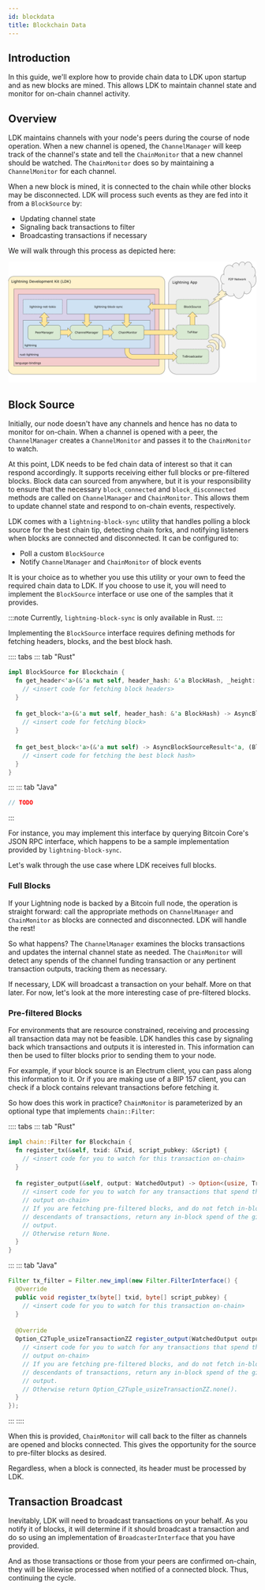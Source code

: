 ```yaml
---
id: blockdata
title: Blockchain Data
---
```


## Introduction

In this guide, we'll explore how to provide chain data to LDK upon startup and
as new blocks are mined. This allows LDK to maintain channel state and monitor
for on-chain channel activity.

## Overview

LDK maintains channels with your node's peers during the course of node
operation. When a new channel is opened, the `ChannelManager` will keep track of
the channel's state and tell the `ChainMonitor` that a new channel should be
watched. The `ChainMonitor` does so by maintaining a `ChannelMonitor` for each
channel.

When a new block is mined, it is connected to the chain while other blocks may
be disconnected. LDK will process such events as they are fed into it from a
`BlockSource` by:

* Updating channel state
* Signaling back transactions to filter
* Broadcasting transactions if necessary

We will walk through this process as depicted here:

![LDK block processing](./assets/ldk-block-processing.svg)

## Block Source

Initially, our node doesn't have any channels and hence has no data to monitor
for on-chain. When a channel is opened with a peer, the `ChannelManager` creates
 a `ChannelMonitor` and passes it to the `ChainMonitor` to watch.

At this point, LDK needs to be fed chain data of interest so that it can respond
accordingly. It supports receiving either full blocks or pre-filtered blocks.
Block data can sourced from anywhere, but it is your responsibility to ensure
that the necessary `block_connected` and `block_disconnected` methods are called
on `ChannelManager` and `ChainMonitor`. This allows them to update channel state
and respond to on-chain events, respectively.

LDK comes with a `lightning-block-sync` utility that handles polling a block
source for the best chain tip, detecting chain forks, and notifying listeners
when blocks are connected and disconnected. It can be configured to:

* Poll a custom `BlockSource`
* Notify `ChannelManager` and `ChainMonitor` of block events

It is your choice as to whether you use this utility or your own to feed the
required chain data to LDK. If you choose to use it, you will need to implement
the `BlockSource` interface or use one of the samples that it provides.

:::note
Currently, `lightning-block-sync`  is only available in Rust.
:::

Implementing the `BlockSource` interface requires defining methods for fetching
headers, blocks, and the best block hash.

:::: tabs
::: tab "Rust"

```rust
impl BlockSource for Blockchain {
  fn get_header<'a>(&'a mut self, header_hash: &'a BlockHash, _height: Option<u32>) -> AsyncBlockSourceResult<'a, BlockHeaderData> {
    // <insert code for fetching block headers>
  }

  fn get_block<'a>(&'a mut self, header_hash: &'a BlockHash) -> AsyncBlockSourceResult<'a, Block> {
    // <insert code for fetching block>
  }

  fn get_best_block<'a>(&'a mut self) -> AsyncBlockSourceResult<'a, (BlockHash, Option<u32>)> {
    // <insert code for fetching the best block hash>
  }
}
```

:::
::: tab "Java"

```java
// TODO
```

:::

For instance, you may implement this interface by querying Bitcoin Core's JSON
RPC interface, which happens to be a sample implementation provided by
`lightning-block-sync`.

Let's walk through the use case where LDK receives full blocks.

### Full Blocks

If your Lightning node is backed by a Bitcoin full node, the operation is
straight forward: call the appropriate methods on `ChannelManager` and
`ChainMonitor` as blocks are connected and disconnected. LDK will handle the
rest!

So what happens? The `ChannelManager` examines the blocks transactions and
updates the internal channel state as needed. The `ChainMonitor` will detect
any spends of the channel funding transaction or any pertinent transaction
outputs, tracking them as necessary.

If necessary, LDK will broadcast a transaction on your behalf. More on that
later. For now, let's look at the more interesting case of pre-filtered blocks.

### Pre-filtered Blocks

For environments that are resource constrained, receiving and processing all
transaction data may not be feasible. LDK handles this case by signaling back
which transactions and outputs it is interested in. This information can then be
used to filter blocks prior to sending them to your node.

For example, if your block source is an Electrum client, you can pass along this
information to it. Or if you are making use of a BIP 157 client, you can check
if a block contains relevant transactions before fetching it.

So how does this work in practice? `ChainMonitor` is parameterized by an
optional type that implements `chain::Filter`:

:::: tabs
::: tab "Rust"

```rust
impl chain::Filter for Blockchain {
  fn register_tx(&self, txid: &Txid, script_pubkey: &Script) {
    // <insert code for you to watch for this transaction on-chain>
  }

  fn register_output(&self, output: WatchedOutput) -> Option<(usize, Transaction)> {
    // <insert code for you to watch for any transactions that spend this
    // output on-chain>
    // If you are fetching pre-filtered blocks, and do not fetch in-block
    // descendants of transactions, return any in-block spend of the given
    // output.
    // Otherwise return None.
  }
}
```

:::
::: tab "Java"

```java
Filter tx_filter = Filter.new_impl(new Filter.FilterInterface() {
  @Override
  public void register_tx(byte[] txid, byte[] script_pubkey) {
    // <insert code for you to watch for this transaction on-chain>
  }

  @Override
  Option_C2Tuple_usizeTransactionZZ register_output(WatchedOutput output) {
    // <insert code for you to watch for any transactions that spend this
    // output on-chain>
    // If you are fetching pre-filtered blocks, and do not fetch in-block
    // descendants of transactions, return any in-block spend of the given
    // output.
    // Otherwise return Option_C2Tuple_usizeTransactionZZ.none().
  }
});
```

:::
::::

When this is provided, `ChainMonitor` will call back to the filter as channels
are opened and blocks connected. This gives the opportunity for the source to
pre-filter blocks as desired.

Regardless, when a block is connected, its header must be processed by LDK.

## Transaction Broadcast

Inevitably, LDK will need to broadcast transactions on your behalf. As you
notify it of blocks, it will determine if it should broadcast a transaction and
do so using an implementation of `BroadcasterInterface` that you have provided.

And as those transactions or those from your peers are confirmed on-chain, they
will be likewise processed when notified of a connected block. Thus, continuing
the cycle.
